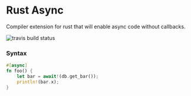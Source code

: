 # Rust Async

Compiler extension for rust that will enable async code without callbacks.

![travis build status](https://travis-ci.org/Arubaruba/rust-async.svg)


### Syntax
```rust
#[async]
fn foo() {
    let bar = await!(db.get_bar());
	println!(bar.x);
}
```
